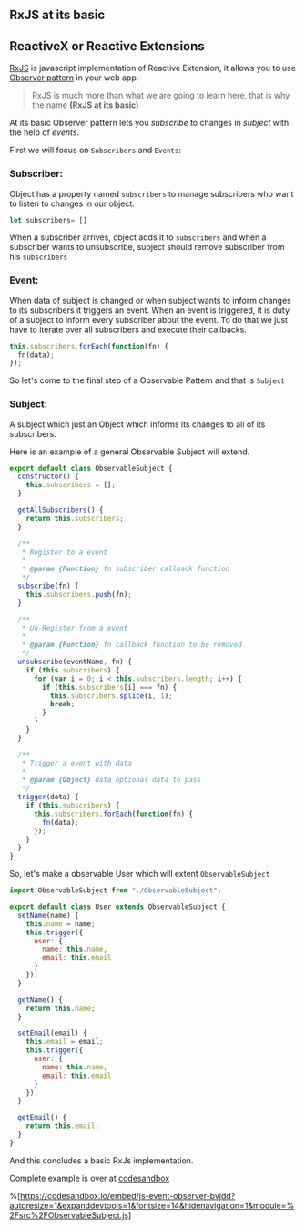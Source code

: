 ## RxJS at its basic

## ReactiveX or Reactive Extensions
 [RxJS](https://github.com/ReactiveX/rxjs)  is javascript implementation of Reactive Extension, it allows you to use  [Observer pattern](https://en.wikipedia.org/wiki/Observer_pattern)  in your web app.

> RxJS is much more than what we are going to learn here, that is why the name **(RxJS at its basic)**

At its basic Observer pattern lets you *subscribe* to changes in *subject* with the help of *events*.

First we will focus on `Subscribers` and `Events`:

### Subscriber:
Object has a property named `subscribers` to manage subscribers who want to listen to changes in our object.
```javascript
let subscribers= []
``` 
When a subscriber arrives, object adds it to `subscribers` and when a subscriber wants to unsubscribe, subject should remove subscriber from his `subscribers`

### Event:
When data of subject is changed or when subject wants to inform changes to its subscribers it triggers an event. When an event is triggered, it is duty of a subject to inform every subscriber about the event. To do that we just have to iterate over all subscribers and execute their callbacks.

```javascript
this.subscribers.forEach(function(fn) {
  fn(data);
});
```

So let's come to the final step of a Observable Pattern and that is `Subject`
### Subject:
A subject which just an Object which informs its changes to all of its subscribers.

Here is an example of a general Observable Subject will extend.

```javascript
export default class ObservableSubject {
  constructor() {
    this.subscribers = [];
  }

  getAllSubscribers() {
    return this.subscribers;
  }

  /**
   * Register to a event
   *
   * @param {Function} fn subscriber callback function
   */
  subscribe(fn) {
    this.subscribers.push(fn);
  }

  /**
   * Un-Register from a event
   *
   * @param {Function} fn callback function to be removed
   */
  unsubscribe(eventName, fn) {
    if (this.subscribers) {
      for (var i = 0; i < this.subscribers.length; i++) {
        if (this.subscribers[i] === fn) {
          this.subscribers.splice(i, 1);
          break;
        }
      }
    }
  }

  /**
   * Trigger a event with data
   *
   * @param {Object} data optional data to pass
   */
  trigger(data) {
    if (this.subscribers) {
      this.subscribers.forEach(function(fn) {
        fn(data);
      });
    }
  }
}
``` 

So, let's make a observable User which will extent `ObservableSubject`

```javascript
import ObservableSubject from "./ObservableSubject";

export default class User extends ObservableSubject {
  setName(name) {
    this.name = name;
    this.trigger({
      user: {
        name: this.name,
        email: this.email
      }
    });
  }

  getName() {
    return this.name;
  }

  setEmail(email) {
    this.email = email;
    this.trigger({
      user: {
        name: this.name,
        email: this.email
      }
    });
  }

  getEmail() {
    return this.email;
  }
}
``` 

And this concludes a basic RxJs implementation.

Complete example is over at  [codesandbox](https://codesandbox.io/s/js-event-observer-bvjdd) 


%[https://codesandbox.io/embed/js-event-observer-bvjdd?autoresize=1&expanddevtools=1&fontsize=14&hidenavigation=1&module=%2Fsrc%2FObservableSubject.js]
